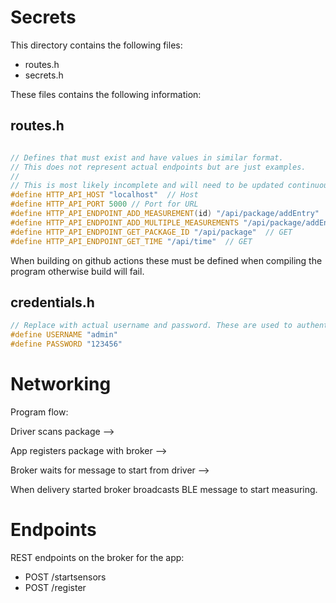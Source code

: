 # Secrets

This directory contains the following files:

- routes.h
- secrets.h

These files contains the following information:

## routes.h

```cpp

// Defines that must exist and have values in similar format.
// This does not represent actual endpoints but are just examples.
//
// This is most likely incomplete and will need to be updated continuously
#define HTTP_API_HOST "localhost"  // Host
#define HTTP_API_PORT 5000 // Port for URL
#define HTTP_API_ENDPOINT_ADD_MEASUREMENT(id) "/api/package/addEntry"  // POST
#define HTTP_API_ENDPOINT_ADD_MULTIPLE_MEASUREMENTS "/api/package/addEntries"  // POST
#define HTTP_API_ENDPOINT_GET_PACKAGE_ID "/api/package"  // GET
#define HTTP_API_ENDPOINT_GET_TIME "/api/time"  // GET
```

When building on github actions these must be defined when compiling the program otherwise build will fail.

## credentials.h

```cpp
// Replace with actual username and password. These are used to authenticate the broker towards the backend server. In exchange we will recieve a JWT.
#define USERNAME "admin"
#define PASSWORD "123456"
```

# Networking

Program flow:

Driver scans package -->

App registers package with broker -->

Broker waits for message to start from driver -->

When delivery started broker broadcasts BLE message to start measuring.


# Endpoints

REST endpoints on the broker for the app:

- POST /startsensors
- POST /register
